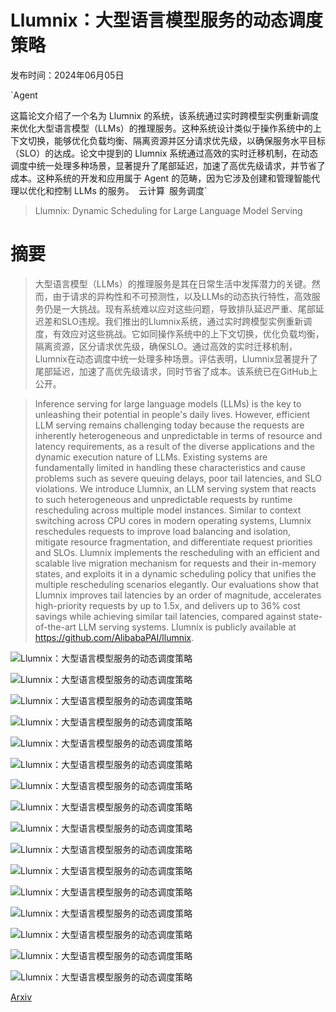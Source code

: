 # Llumnix：大型语言模型服务的动态调度策略

发布时间：2024年06月05日

`Agent

这篇论文介绍了一个名为 Llumnix 的系统，该系统通过实时跨模型实例重新调度来优化大型语言模型（LLMs）的推理服务。这种系统设计类似于操作系统中的上下文切换，能够优化负载均衡、隔离资源并区分请求优先级，以确保服务水平目标（SLO）的达成。论文中提到的 Llumnix 系统通过高效的实时迁移机制，在动态调度中统一处理多种场景，显著提升了尾部延迟，加速了高优先级请求，并节省了成本。这种系统的开发和应用属于 Agent 的范畴，因为它涉及创建和管理智能代理以优化和控制 LLMs 的服务。` `云计算` `服务调度`

> Llumnix: Dynamic Scheduling for Large Language Model Serving

# 摘要

> 大型语言模型（LLMs）的推理服务是其在日常生活中发挥潜力的关键。然而，由于请求的异构性和不可预测性，以及LLMs的动态执行特性，高效服务仍是一大挑战。现有系统难以应对这些问题，导致排队延迟严重、尾部延迟差和SLO违规。我们推出的Llumnix系统，通过实时跨模型实例重新调度，有效应对这些挑战。它如同操作系统中的上下文切换，优化负载均衡，隔离资源，区分请求优先级，确保SLO。通过高效的实时迁移机制，Llumnix在动态调度中统一处理多种场景。评估表明，Llumnix显著提升了尾部延迟，加速了高优先级请求，同时节省了成本。该系统已在GitHub上公开。

> Inference serving for large language models (LLMs) is the key to unleashing their potential in people's daily lives. However, efficient LLM serving remains challenging today because the requests are inherently heterogeneous and unpredictable in terms of resource and latency requirements, as a result of the diverse applications and the dynamic execution nature of LLMs. Existing systems are fundamentally limited in handling these characteristics and cause problems such as severe queuing delays, poor tail latencies, and SLO violations.
  We introduce Llumnix, an LLM serving system that reacts to such heterogeneous and unpredictable requests by runtime rescheduling across multiple model instances. Similar to context switching across CPU cores in modern operating systems, Llumnix reschedules requests to improve load balancing and isolation, mitigate resource fragmentation, and differentiate request priorities and SLOs. Llumnix implements the rescheduling with an efficient and scalable live migration mechanism for requests and their in-memory states, and exploits it in a dynamic scheduling policy that unifies the multiple rescheduling scenarios elegantly. Our evaluations show that Llumnix improves tail latencies by an order of magnitude, accelerates high-priority requests by up to 1.5x, and delivers up to 36% cost savings while achieving similar tail latencies, compared against state-of-the-art LLM serving systems. Llumnix is publicly available at https://github.com/AlibabaPAI/llumnix.

![Llumnix：大型语言模型服务的动态调度策略](../../../paper_images/2406.03243/x1.png)

![Llumnix：大型语言模型服务的动态调度策略](../../../paper_images/2406.03243/x2.png)

![Llumnix：大型语言模型服务的动态调度策略](../../../paper_images/2406.03243/x3.png)

![Llumnix：大型语言模型服务的动态调度策略](../../../paper_images/2406.03243/x4.png)

![Llumnix：大型语言模型服务的动态调度策略](../../../paper_images/2406.03243/x5.png)

![Llumnix：大型语言模型服务的动态调度策略](../../../paper_images/2406.03243/x6.png)

![Llumnix：大型语言模型服务的动态调度策略](../../../paper_images/2406.03243/x7.png)

![Llumnix：大型语言模型服务的动态调度策略](../../../paper_images/2406.03243/x8.png)

![Llumnix：大型语言模型服务的动态调度策略](../../../paper_images/2406.03243/x9.png)

![Llumnix：大型语言模型服务的动态调度策略](../../../paper_images/2406.03243/x10.png)

![Llumnix：大型语言模型服务的动态调度策略](../../../paper_images/2406.03243/x11.png)

![Llumnix：大型语言模型服务的动态调度策略](../../../paper_images/2406.03243/x12.png)

![Llumnix：大型语言模型服务的动态调度策略](../../../paper_images/2406.03243/x13.png)

![Llumnix：大型语言模型服务的动态调度策略](../../../paper_images/2406.03243/x14.png)

![Llumnix：大型语言模型服务的动态调度策略](../../../paper_images/2406.03243/x15.png)

![Llumnix：大型语言模型服务的动态调度策略](../../../paper_images/2406.03243/x16.png)

[Arxiv](https://arxiv.org/abs/2406.03243)